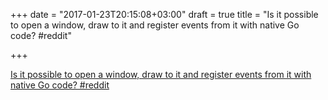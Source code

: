 +++
date = "2017-01-23T20:15:08+03:00"
draft = true
title = "Is it possible to open a window, draw to it and register events from it with native Go code?  #reddit"

+++

<p><a href="https://t.co/7EPWPK7NLg">Is it possible to open a window, draw to it and register events from it with native Go code?  #reddit</a></p>
